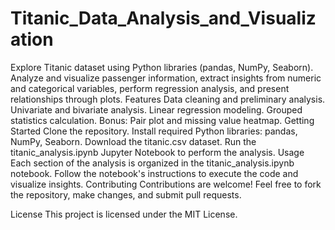 # Titanic_Data_Analysis_and_Visualization
Explore Titanic dataset using Python libraries (pandas, NumPy, Seaborn). Analyze and visualize passenger information, extract insights from numeric and categorical variables, perform regression analysis, and present relationships through plots. 
Features
Data cleaning and preliminary analysis.
Univariate and bivariate analysis.
Linear regression modeling.
Grouped statistics calculation.
Bonus: Pair plot and missing value heatmap.
Getting Started
Clone the repository.
Install required Python libraries: pandas, NumPy, Seaborn.
Download the titanic.csv dataset.
Run the titanic_analysis.ipynb Jupyter Notebook to perform the analysis.
Usage
Each section of the analysis is organized in the titanic_analysis.ipynb notebook.
Follow the notebook's instructions to execute the code and visualize insights.
Contributing
Contributions are welcome! Feel free to fork the repository, make changes, and submit pull requests.

License
This project is licensed under the MIT License.
